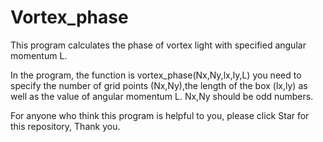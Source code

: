 # Vortex_phase
This program calculates the phase of vortex light with specified angular momentum L.

In the program, the function is vortex_phase(Nx,Ny,lx,ly,L)
you need to specify the number of grid points (Nx,Ny),the length of the box (lx,ly) as well as the value of angular momentum L.
Nx,Ny should be odd numbers.

For anyone who think this program is helpful to you, please click Star for this repository, Thank you.
